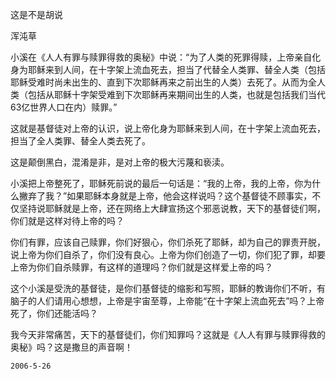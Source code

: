这是不是胡说

浑沌草


   小溪在《人人有罪与赎罪得救的奥秘》中说：“为了人类的死罪得赎，上帝亲自化身为耶稣来到人间，在十字架上流血死去，担当了代替全人类罪、替全人类（包括耶稣受难时尚未出生的、直到下次耶稣再来之前出生的人类）去死了。从而为全人类（包括从耶稣十字架受难到下次耶稣再来期间出生的人类，也就是包括我们当代63亿世界人口在内）赎罪。”

   这就是基督徒对上帝的认识，说上帝化身为耶稣来到人间，在十字架上流血死去，担当了全人类罪、替全人类去死了。

   这是颠倒黑白，混淆是非，是对上帝的极大污蔑和亵渎。

   小溪把上帝整死了，耶稣死前说的最后一句话是：“我的上帝，我的上帝，你为什么撇弃了我？”如果耶稣本身就是上帝，他会这样说吗？这个基督徒不顾事实，不仅坚持说耶稣就是上帝，还在网络上大肆宣扬这个邪恶说教，天下的基督徒们啊，你们就是这样对待上帝的吗？

   你们有罪，应该自己赎罪，你们好狠心，你们杀死了耶稣，却为自己的罪责开脱，说上帝为你们自杀了，你们没有良心。上帝为你们创造了一切，你们犯了罪，却要上帝为你们自杀赎罪，有这样的道理吗？你们就是这样爱上帝的吗？

   这个小溪是受洗的基督徒，是你们基督徒的缩影和写照，耶稣的教诲你们不听，有脑子的人们请用心想想，上帝是宇宙至尊，上帝能“在十字架上流血死去”吗？上帝死了，你们还能活吗？

   我今天非常痛苦，天下的基督徒们，你们知罪吗？这就是《人人有罪与赎罪得救的奥秘》吗？这是撒旦的声音啊！

    2006-5-26



